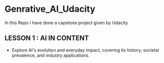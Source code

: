 # Genrative_AI_Udacity
In this Repo I have done a capstone project given by Udacity

## LESSON 1 : AI IN CONTENT ##

* Explore AI's evolution and everyday impact, covering its history, societal prevalence, and industry applications. 
